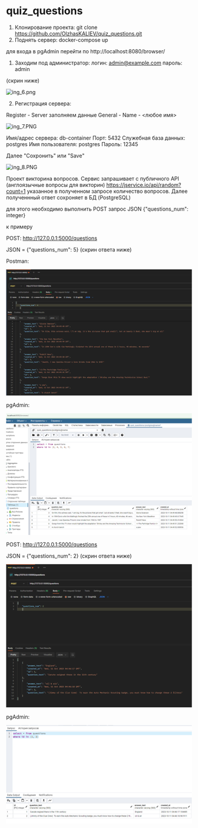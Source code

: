 # quiz_questions

1. Клонирование проекта: git clone https://github.com/OlzhasKALIEV/quiz_questions.git
2. Поднять сервер: docker-compose up

для входа в pgAdmin перейти по http://localhost:8080/browser/

1. Заходим под администратор: 
    логин: admin@example.com
    пароль: admin

(скрин ниже)

![ing_6.png](media/ing_6.png)

2. Регистрация сервера: 

Register - Server
заполняем данные
General - Name - <любое имя>

![ing_7.PNG](media/ing_7.PNG)

Имя/адрес сервера: db-container
Порт: 5432
Служебная база данных: postgres
Имя пользователя: postgres
Пароль: 12345

Далее "Сохронить" или "Save"

![ing_8.PNG](media/ing_8.PNG)



Проект викторина вопросов. Сервис запрашивает с публичного API (англоязычные вопросы для викторин) https://jservice.io/api/random?count=1 указанное в полученном запросе количество вопросов. Далее полученнный ответ сохроняет в БД (PostgreSQL)

для этого необходимо выполнить POST запрос JSON {"questions_num": integer} 

к примеру

POST: http://127.0.0.1:5000/questions

JSON = {"questions_num": 5} (скрин ответа ниже)

Postman: 

![ing_3.PNG](media/ing_3.PNG)

pgAdmin:

![ing_4.PNG](media/ing_4.PNG)


POST: http://127.0.0.1:5000/questions

JSON = {"questions_num": 2} (скрин ответа ниже)

![ing_1.PNG](media/ing_1.PNG)

pgAdmin:

![ing_2.PNG](media/ing_2.PNG)